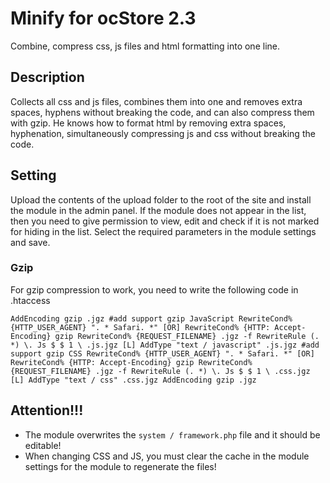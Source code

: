 # Minify for ocStore 2.3

Combine, compress css, js files and html formatting into one line.

## Description

Collects all css and js files, combines them into one and removes extra spaces, hyphens without breaking the code, and can also compress them with gzip.
He knows how to format html by removing extra spaces, hyphenation, simultaneously compressing js and css without breaking the code.

## Setting

Upload the contents of the upload folder to the root of the site and install the module in the admin panel. If the module does not appear in the list, then you need to give permission to view, edit and check if it is not marked for hiding in the list. Select the required parameters in the module settings and save.

### Gzip

For gzip compression to work, you need to write the following code in .htaccess

``
AddEncoding gzip .jgz
#add support gzip JavaScript
RewriteCond% {HTTP_USER_AGENT} ". * Safari. *" [OR]
RewriteCond% {HTTP: Accept-Encoding} gzip
RewriteCond% {REQUEST_FILENAME} .jgz -f
RewriteRule (. *) \. Js $ $ 1 \ .js.jgz [L]
AddType "text / javascript" .js.jgz
#add support gzip CSS
RewriteCond% {HTTP_USER_AGENT} ". * Safari. *" [OR]
RewriteCond% {HTTP: Accept-Encoding} gzip
RewriteCond% {REQUEST_FILENAME} .jgz -f
RewriteRule (. *) \. Js $ $ 1 \ .css.jgz [L]
AddType "text / css" .css.jgz
AddEncoding gzip .jgz
``

## Attention!!!

* The module overwrites the `system / framework.php` file and it should be editable!
* When changing CSS and JS, you must clear the cache in the module settings for the module to regenerate the files! 

